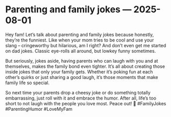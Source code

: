# Parenting and family jokes — 2025-08-01

Hey fam! Let’s talk about parenting and family jokes because honestly, they’re the funniest. Like when your mom tries to be cool and use your slang – cringeworthy but hilarious, am I right? And don’t even get me started on dad jokes. Classic eye-rolls all around, but lowkey funny sometimes. 

But seriously, jokes aside, having parents who can laugh with you and at themselves, makes the family bond even tighter. It’s all about creating those inside jokes that only your family gets. Whether it’s poking fun at each other’s quirks or just sharing a good laugh, it’s those moments that make family life so special. 

So next time your parents drop a cheesy joke or do something totally embarrassing, just roll with it and embrace the humor. After all, life’s too short to not laugh with the people you love most. Peace out! 🤣 #FamilyJokes #ParentingHumor #LoveMyFam